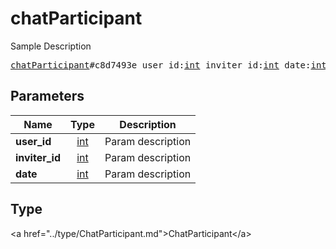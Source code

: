 # chatParticipant

Sample Description

<pre>
<a href="../constructor/chatParticipant.md">chatParticipant</a>#c8d7493e user_id:<a href="../type/int.md">int</a> inviter_id:<a href="../type/int.md">int</a> date:<a href="../type/int.md">int</a> = <a href="../type/ChatParticipant.md">ChatParticipant</a>;
</pre>

## Parameters

| Name | Type | Description |
|------|:----:|-------------|
| **user_id** | <a href="../type/int.md">int</a> | Param description |
| **inviter_id** | <a href="../type/int.md">int</a> | Param description |
| **date** | <a href="../type/int.md">int</a> | Param description |

## Type

&lt;a href=&#34;../type/ChatParticipant.md&#34;&gt;ChatParticipant&lt;/a&gt;
